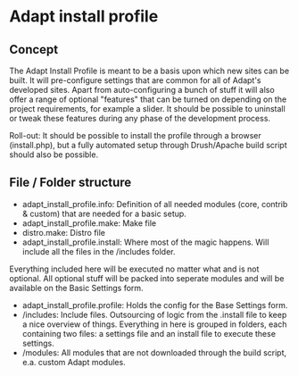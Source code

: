 # Adapt install profile

## Concept

The Adapt Install Profile is meant to be a basis upon which new sites can be built.
It will pre-configure settings that are common for all of Adapt's developed sites.
Apart from auto-configuring a bunch of stuff it will also offer a range of optional
"features" that can be turned on depending on the project requirements, for example a slider.
It should be possible to uninstall or tweak these features during any phase of the development
process.

Roll-out: It should be possible to install the profile through a browser (install.php), but
a fully automated setup through Drush/Apache build script should also be possible.


## File / Folder structure

* adapt_install_profile.info: Definition of all needed modules (core, contrib & custom) that are needed
for a basic setup.
* adapt_install_profile.make: Make file
* distro.make: Distro file
* adapt_install_profile.install: Where most of the magic happens. Will include all the files in the /includes folder.

Everything included here will be executed no matter what and is not optional. All optional stuff will be packed into seperate
modules and will be available on the Basic Settings form.

* adapt_install_profile.profile: Holds the config for the Base Settings form.
* /includes: Include files. Outsourcing of logic from the .install file to keep a nice overview of
things. Everything in here is grouped in folders, each containing two files: a settings file
and an install file to execute these settings.
* /modules: All modules that are not downloaded through the build script, e.a. custom Adapt modules.
